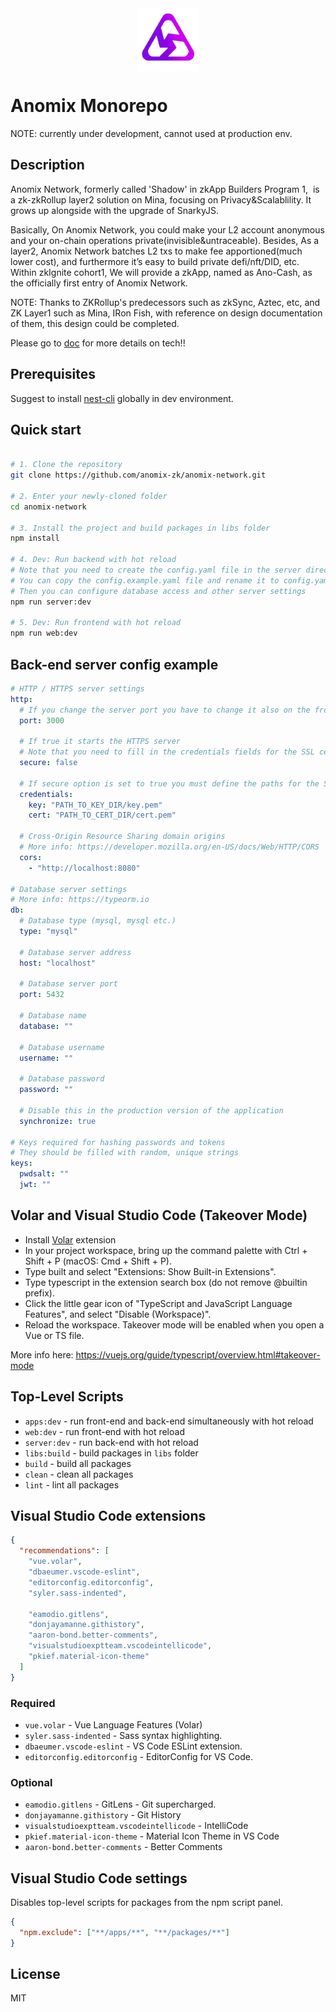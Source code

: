 <div align="center">
<img align='center' src="./docs/pic/anomix.svg" height="100px" width="100px">
</div>

# Anomix Monorepo

NOTE: currently under development, cannot used at production env.

## Description

Anomix Network, formerly called 'Shadow' in zkApp Builders Program 1,  is a zk-zkRollup layer2 solution on Mina, focusing on Privacy&Scalablility. It grows up alongside with the upgrade of SnarkyJS.<br>

Basically, On Anomix Network, you could make your L2 account anonymous and your on-chain operations private(invisible&untraceable). Besides, As a layer2, Anomix Network batches L2 txs to make fee apportioned(much lower cost), and furthermore it’s easy to build private defi/nft/DID, etc.<br>
Within zkIgnite cohort1, We will provide a zkApp, named as Ano-Cash, as the officially first entry of Anomix Network.<br>

NOTE: Thanks to ZKRollup's predecessors such as zkSync, Aztec, etc, and ZK Layer1 such as Mina, IRon Fish, with reference on design documentation of them, this design could be completed.

Please go to [doc](./docs/README.md) for more details on tech!!

## Prerequisites

Suggest to install [nest-cli](https://docs.nestjs.com/cli/overview) globally in dev environment.

## Quick start

```bash

# 1. Clone the repository
git clone https://github.com/anomix-zk/anomix-network.git

# 2. Enter your newly-cloned folder
cd anomix-network

# 3. Install the project and build packages in libs folder
npm install

# 4. Dev: Run backend with hot reload
# Note that you need to create the config.yaml file in the server directory beforehand
# You can copy the config.example.yaml file and rename it to config.yaml
# Then you can configure database access and other server settings
npm run server:dev

# 5. Dev: Run frontend with hot reload
npm run web:dev

```

## Back-end server config example

```yaml
# HTTP / HTTPS server settings
http:
  # If you change the server port you have to change it also on the front-end
  port: 3000

  # If true it starts the HTTPS server
  # Note that you need to fill in the credentials fields for the SSL certificate
  secure: false

  # If secure option is set to true you must define the paths for the SSL certificate
  credentials:
    key: "PATH_TO_KEY_DIR/key.pem"
    cert: "PATH_TO_CERT_DIR/cert.pem"

  # Cross-Origin Resource Sharing domain origins
  # More info: https://developer.mozilla.org/en-US/docs/Web/HTTP/CORS
  cors:
    - "http://localhost:8080"

# Database server settings
# More info: https://typeorm.io
db:
  # Database type (mysql, mysql etc.)
  type: "mysql"

  # Database server address
  host: "localhost"

  # Database server port
  port: 5432

  # Database name
  database: ""

  # Database username
  username: ""

  # Database password
  password: ""

  # Disable this in the production version of the application
  synchronize: true

# Keys required for hashing passwords and tokens
# They should be filled with random, unique strings
keys:
  pwdsalt: ""
  jwt: ""
```

## Volar and Visual Studio Code (Takeover Mode)

- Install [Volar](https://marketplace.visualstudio.com/items?itemName=vue.volar) extension
- In your project workspace, bring up the command palette with Ctrl + Shift + P (macOS: Cmd + Shift + P).
- Type built and select "Extensions: Show Built-in Extensions".
- Type typescript in the extension search box (do not remove @builtin prefix).
- Click the little gear icon of "TypeScript and JavaScript Language Features", and select "Disable (Workspace)".
- Reload the workspace. Takeover mode will be enabled when you open a Vue or TS file.

More info here: https://vuejs.org/guide/typescript/overview.html#takeover-mode

## Top-Level Scripts

- `apps:dev` - run front-end and back-end simultaneously with hot reload
- `web:dev` - run front-end with hot reload
- `server:dev` - run back-end with hot reload
- `libs:build` - build packages in `libs` folder
- `build` - build all packages
- `clean` - clean all packages
- `lint` - lint all packages

## Visual Studio Code extensions

```json
{
  "recommendations": [
    "vue.volar",
    "dbaeumer.vscode-eslint",
    "editorconfig.editorconfig",
    "syler.sass-indented",

    "eamodio.gitlens",
    "donjayamanne.githistory",
    "aaron-bond.better-comments",
    "visualstudioexptteam.vscodeintellicode",
    "pkief.material-icon-theme"
  ]
}
```

### Required

- `vue.volar` - Vue Language Features (Volar)
- `syler.sass-indented` - Sass syntax highlighting.
- `dbaeumer.vscode-eslint` - VS Code ESLint extension.
- `editorconfig.editorconfig` - EditorConfig for VS Code.

### Optional

- `eamodio.gitlens` - GitLens - Git supercharged.
- `donjayamanne.githistory` - Git History
- `visualstudioexptteam.vscodeintellicode` - IntelliCode
- `pkief.material-icon-theme` - Material Icon Theme in VS Code
- `aaron-bond.better-comments` - Better Comments

## Visual Studio Code settings

Disables top-level scripts for packages from the npm script panel.

```json
{
  "npm.exclude": ["**/apps/**", "**/packages/**"]
}
```

## License

MIT
